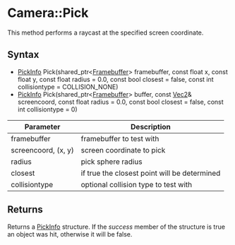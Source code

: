 # Camera::Pick

This method performs a raycast at the specified screen coordinate.

## Syntax

- [PickInfo](PickInfo.md) Pick(shared_ptr<[Framebuffer](Framebuffer.md)\> framebuffer, const float x, const float y, const float radius = 0.0, const bool closest = false, const int collisiontype = COLLISION_NONE)
- [PickInfo](PickInfo.md) Pick(shared_ptr<[Framebuffer](Framebuffer.md)\> buffer, const [Vec2](Vec2.md)& screencoord, const float radius = 0.0, const bool closest = false, const int collisiontype = 0)

| Parameter | Description |
| ----- | ----- |
| framebuffer | framebuffer to test with |
| screencoord, (x, y) | screen coordinate to pick |
| radius | pick sphere radius |
| closest | if true the closest point will be determined |
| collisiontype | optional collision type to test with |
  
## Returns
  
Returns a [PickInfo](PickInfo.md) structure. If the *success* member of the structure is true an object was hit, otherwise it will be false.
